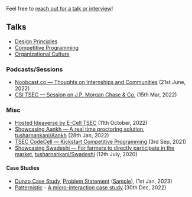Feel free to [reach out for a talk or interview](http://about.tusharnankani.com)!

## Talks

- [Design Principles](./design_principles)
- [Competitive Programming](./competitive_programming)
- [Organizational Culture](./organizational_culture)

### Podcasts/Sessions

- [Noobcast.co — Thoughts on Internships and Communities](https://youtu.be/NwxQEx6qjeI) (21st June, 2022)
- [CSI TSEC — Session on J.P. Morgan Chase & Co.](https://www.youtube.com/watch?v=_N9IuupYnPY) (15th Mar, 2022)

### Misc

- [Hosted Ideaverse by E-Cell TSEC](./ideaverse) (11th October, 2022)
- [Showcasing Aankh — A real time proctoring solution](https://youtu.be/IgeOx70EvOQ?t=7811), [tusharnankani/Aankh](https://tusharnankani.github.io/Aankh) (28th Jan, 2022) 
- [TSEC CodeCell — Kickstart Competitive Programming](https://youtu.be/IHPjbt2BMW8?t=5870) (3rd Sep, 2021)
- [Showcasing Swadeshi — For farmers to directly participate in the market](https://youtu.be/0dYJ3GJwcBo?t=5865), [tusharnankani/Swadeshi](https://github.com/tusharnankani/Swadeshi) (12th July, 2020)

#### Case Studies

- [Dunzo Case Study](https://docs.google.com/presentation/d/1f8rLOgItXSKxLSG-iDoYOoSyOcKTeZyW6nFr4Ab-TrU/edit?usp=sharing), [Problem Statement](https://drive.google.com/file/d/1wCPdDt8ks1dVUsmc7KI7jPWWWvUV7Wf6/view) ([Sample](https://drive.google.com/file/d/1MfNyXUsXH8o57x5Qx5SsqCfoiqEPwtpN/view)), (1st Jan, 2023) 
- [Patternistic](https://tusharnankani.github.io/patternistic) - [A micro-interaction case study](https://blog.tusharnankani.com/posts/patternistic) (30th Dec, 2022)

